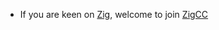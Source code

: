 
- If you are keen on [Zig](https://ziglang.org/), welcome to join [ZigCC](https://github.com/zigcc)
